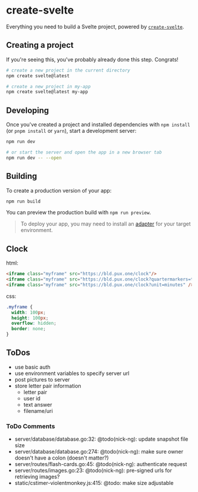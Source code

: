 # create-svelte

Everything you need to build a Svelte project, powered by [`create-svelte`](https://github.com/sveltejs/kit/tree/master/packages/create-svelte).

## Creating a project

If you're seeing this, you've probably already done this step. Congrats!

```bash
# create a new project in the current directory
npm create svelte@latest

# create a new project in my-app
npm create svelte@latest my-app
```

## Developing

Once you've created a project and installed dependencies with `npm install` (or `pnpm install` or `yarn`), start a development server:

```bash
npm run dev

# or start the server and open the app in a new browser tab
npm run dev -- --open
```

## Building

To create a production version of your app:

```bash
npm run build
```

You can preview the production build with `npm run preview`.

> To deploy your app, you may need to install an [adapter](https://kit.svelte.dev/docs/adapters) for your target environment.

## Clock

html:
```html
<iframe class="myframe" src="https://bld.pux.one/clock"/>
<iframe class="myframe" src="https://bld.pux.one/clock?quartermarkers=true"/>
<iframe class="myframe" src="https://bld.pux.one/clock?unit=minutes" />
```

css:
```css
.myframe {
  width: 100px;
  height: 100px;
  overflow: hidden;
  border: none;
}
```

## ToDos

- use basic auth
- use environment variables to specify server url
- post pictures to server
- store letter pair information
  - letter pair
  - user id
  - text answer
  - filename/uri

### ToDo Comments

- server/database/database.go:32: @todo(nick-ng): update snapshot file size
- server/database/database.go:274: @todo(nick-ng): make sure owner doesn't have a colon (doesn't matter?)
- server/routes/flash-cards.go:45: @todo(nick-ng): authenticate request
- server/routes/images.go:23: @todo(nick-ng): pre-signed urls for retrieving images?
- static/cstimer-violentmonkey.js:415: @todo: make size adjustable

